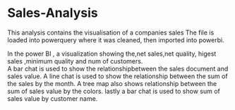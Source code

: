# Sales-Analysis
This analysis contains the visualisation of a companies sales 
The file is loaded into powerquery where it was cleaned,
then imported into powerbi.

In the power BI , a visualization showing the,net sales,net quality, higest sales ,minimum quality and num of customers.  
A bar chat is used to show the relationshipbetween the sales document and sales value.
A   line chat  is used to show the relationship between the sum of the sales by the month.
A  tree map also shows relationship between the sum of sales value by the colors.
lastly a bar chat is used to show sum of sales value by customer name.
